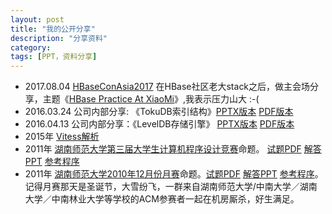 ```yaml
---
layout: post
title: "我的公开分享"
description: "分享资料"
category: 
tags: [PPT，资料分享]
---
```


* 2017.08.04 [HBaseConAsia2017](https://www.eventbrite.com/e/hbasecon-asia-2017-tickets-34935546159) 在HBase社区老大stack之后，做主会场分享，主题《[HBase Practice At XiaoMi](/ppt/hbaseconasia2017_paper_18.pdf)》,我表示压力山大 :-(
* 2016.03.24 公司内部分享: 《TokuDB索引结构》[PPTX版本](/ppt/tokudb-index.pptx)  [PDF版本](/ppt/tokudb-index.pdf)
* 2016.04.13 公司内部分享：《LevelDB存储引擎》 [PPTX版本](/ppt/leveldb-lsm-tree.pptx)  [PDF版本](/ppt/leveldb-lsm-tree.pdf)
* 2015年 [Vitess解析](/ppt/vitess.pdf)
* 2011年 [湖南师范大学第三届大学生计算机程序设计竞赛](http://acm.hunnu.edu.cn/online/?action=problem&type=list&courseid=81)命题。 [试题PDF](http://acm.hunnu.edu.cn/online/problem_pdf/HunnuProgrammingContest2012.pdf) [解答PPT](https://github.com/openinx/algorithm-solution/raw/master/hunnu_3th_programming_contest/ProblemAndSolution/summary/Tutorial.pptx) [参考程序](https://github.com/openinx/algorithm-solution/tree/master/hunnu_3th_programming_contest/ProblemAndSolution)
* 2011年 [湖南师范大学2010年12月份月赛](http://acm.hunnu.edu.cn/online/?action=problem&type=list&courseid=54)命题。[试题PDF](http://acm.hunnu.edu.cn/online/problem_pdf/ProblemSet201012.pdf) [解答PPT](https://github.com/openinx/algorithm-solution/raw/master/hunnu_201012_acm_monthly/solution/solution.pdf) [参考程序](https://github.com/openinx/algorithm-solution/tree/master/hunnu_201012_acm_monthly/solution)。记得月赛那天是圣诞节，大雪纷飞，一群来自湖南师范大学/中南大学／湖南大学／中南林业大学等学校的ACM参赛者一起在机房厮杀，好生满足。
